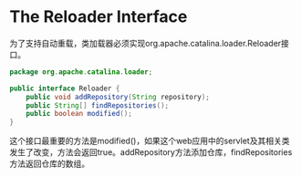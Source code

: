 # The Reloader Interface

为了支持自动重载，类加载器必须实现org.apache.catalina.loader.Reloader接口。

```java
package org.apache.catalina.loader;

public interface Reloader {
    public void addRepository(String repository);
    public String[] findRepositories();
    public boolean modified();
}
```

这个接口最重要的方法是modified()，如果这个web应用中的servlet及其相关类发生了改变，方法会返回true。addRepository方法添加仓库，findRepositories方法返回仓库的数组。